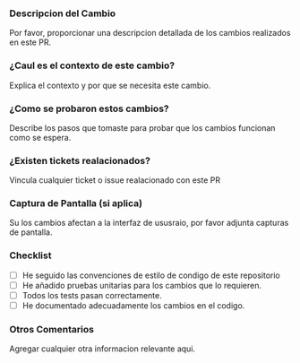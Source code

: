 ### Descripcion del Cambio
Por favor, proporcionar una descripcion detallada de los cambios realizados en este PR.

### ¿Caul es el contexto de este cambio?
Explica el contexto y por que se necesita este cambio.

### ¿Como se probaron estos cambios?
Describe los pasos que tomaste para probar que los cambios funcionan como se espera.

### ¿Existen tickets realacionados?
Vincula cualquier ticket o issue realacionado con este PR

### Captura de Pantalla (si aplica)
Su los cambios afectan a la interfaz de ususraio, por favor adjunta capturas de pantalla.

### Checklist
- [ ] He seguido las convenciones de estilo de condigo de este repositorio
- [ ] He añadido pruebas unitarias para los cambios que lo requieren.
- [ ] Todos los tests pasan correctamente.
- [ ] He documentado adecuadamente los cambios en el codigo.

### Otros Comentarios
Agregar cualquier otra informacion relevante aqui. 